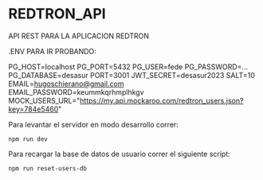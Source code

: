 # REDTRON_API

API REST PARA LA APLICACION REDTRON

.ENV PARA IR PROBANDO:

PG_HOST=localhost
PG_PORT=5432
PG_USER=fede
PG_PASSWORD=...
PG_DATABASE=desasur
PORT=3001
JWT_SECRET=desasur2023
SALT=10
EMAIL=hugoschierano@gmail.com
EMAIL_PASSWORD=keummkqrhmplhkgv
MOCK_USERS_URL="https://my.api.mockaroo.com/redtron_users.json?key=784e5460"

Para levantar el servidor en modo desarrollo correr:

```
npm run dev
```

Para recargar la base de datos de usuario correr el siguiente script:

```
npm run reset-users-db
```
